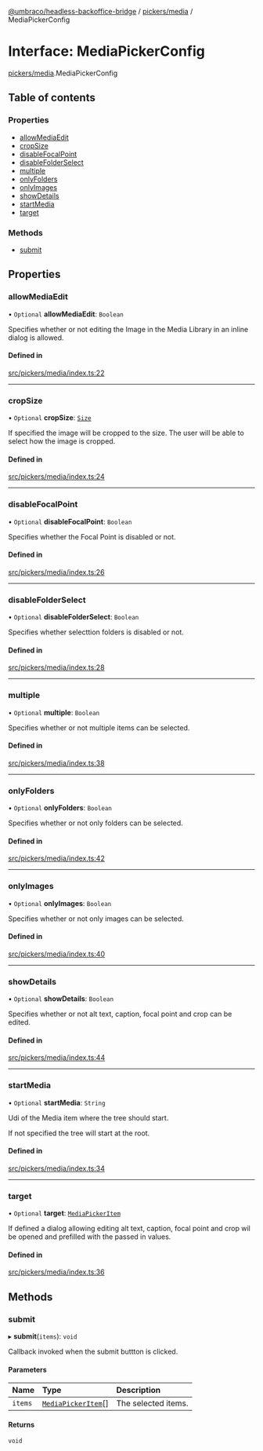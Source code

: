 [@umbraco/headless-backoffice-bridge](../README.md) / [pickers/media](../modules/pickers_media.md) / MediaPickerConfig

# Interface: MediaPickerConfig

[pickers/media](../modules/pickers_media.md).MediaPickerConfig

## Table of contents

### Properties

- [allowMediaEdit](pickers_media.MediaPickerConfig.md#allowmediaedit)
- [cropSize](pickers_media.MediaPickerConfig.md#cropsize)
- [disableFocalPoint](pickers_media.MediaPickerConfig.md#disablefocalpoint)
- [disableFolderSelect](pickers_media.MediaPickerConfig.md#disablefolderselect)
- [multiple](pickers_media.MediaPickerConfig.md#multiple)
- [onlyFolders](pickers_media.MediaPickerConfig.md#onlyfolders)
- [onlyImages](pickers_media.MediaPickerConfig.md#onlyimages)
- [showDetails](pickers_media.MediaPickerConfig.md#showdetails)
- [startMedia](pickers_media.MediaPickerConfig.md#startmedia)
- [target](pickers_media.MediaPickerConfig.md#target)

### Methods

- [submit](pickers_media.MediaPickerConfig.md#submit)

## Properties

### allowMediaEdit

• `Optional` **allowMediaEdit**: `Boolean`

Specifies whether or not editing the Image in the Media Library in an inline dialog is allowed.

#### Defined in

[src/pickers/media/index.ts:22](https://github.com/umbraco/Umbraco.Headless.Backoffice.Bridge/blob/70258f2/src/pickers/media/index.ts#L22)

___

### cropSize

• `Optional` **cropSize**: [`Size`](types.Size.md)

If specified the image will be cropped to the size. The user will be able to select how the image is cropped.

#### Defined in

[src/pickers/media/index.ts:24](https://github.com/umbraco/Umbraco.Headless.Backoffice.Bridge/blob/70258f2/src/pickers/media/index.ts#L24)

___

### disableFocalPoint

• `Optional` **disableFocalPoint**: `Boolean`

Specifies whether the Focal Point is disabled or not.

#### Defined in

[src/pickers/media/index.ts:26](https://github.com/umbraco/Umbraco.Headless.Backoffice.Bridge/blob/70258f2/src/pickers/media/index.ts#L26)

___

### disableFolderSelect

• `Optional` **disableFolderSelect**: `Boolean`

Specifies whether selecttion folders is disabled or not.

#### Defined in

[src/pickers/media/index.ts:28](https://github.com/umbraco/Umbraco.Headless.Backoffice.Bridge/blob/70258f2/src/pickers/media/index.ts#L28)

___

### multiple

• `Optional` **multiple**: `Boolean`

Specifies whether or not multiple items can be selected.

#### Defined in

[src/pickers/media/index.ts:38](https://github.com/umbraco/Umbraco.Headless.Backoffice.Bridge/blob/70258f2/src/pickers/media/index.ts#L38)

___

### onlyFolders

• `Optional` **onlyFolders**: `Boolean`

Specifies whether or not only folders can be selected.

#### Defined in

[src/pickers/media/index.ts:42](https://github.com/umbraco/Umbraco.Headless.Backoffice.Bridge/blob/70258f2/src/pickers/media/index.ts#L42)

___

### onlyImages

• `Optional` **onlyImages**: `Boolean`

Specifies whether or not only images can be selected.

#### Defined in

[src/pickers/media/index.ts:40](https://github.com/umbraco/Umbraco.Headless.Backoffice.Bridge/blob/70258f2/src/pickers/media/index.ts#L40)

___

### showDetails

• `Optional` **showDetails**: `Boolean`

Specifies whether or not alt text, caption, focal point and crop can be edited.

#### Defined in

[src/pickers/media/index.ts:44](https://github.com/umbraco/Umbraco.Headless.Backoffice.Bridge/blob/70258f2/src/pickers/media/index.ts#L44)

___

### startMedia

• `Optional` **startMedia**: `String`

Udi of the Media item where the tree should start.

If not specified the tree will start at the root.

#### Defined in

[src/pickers/media/index.ts:34](https://github.com/umbraco/Umbraco.Headless.Backoffice.Bridge/blob/70258f2/src/pickers/media/index.ts#L34)

___

### target

• `Optional` **target**: [`MediaPickerItem`](pickers_media.MediaPickerItem.md)

If defined a dialog allowing editing alt text, caption, focal point and crop wil be opened and prefilled with the passed in values.

#### Defined in

[src/pickers/media/index.ts:36](https://github.com/umbraco/Umbraco.Headless.Backoffice.Bridge/blob/70258f2/src/pickers/media/index.ts#L36)

## Methods

### submit

▸ **submit**(`items`): `void`

Callback invoked when the submit buttton is clicked.

#### Parameters

| Name | Type | Description |
| :------ | :------ | :------ |
| `items` | [`MediaPickerItem`](pickers_media.MediaPickerItem.md)[] | The selected items. |

#### Returns

`void`
